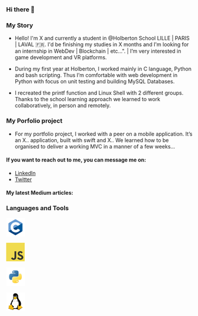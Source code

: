 ### Hi there 👋

### My Story
* Hello! I'm X and currently a student in @Holberton School LILLE | PARIS | LAVAL 🇫🇷. I'd be finishing my studies in X months and I'm looking for an internship in WebDev | Blockchain | etc…". |  I’m very interested in game development and VR platforms.

* During my first year at Holberton, I worked mainly in C language, Python and bash scripting. Thus I’m comfortable with web development in Python with focus on unit testing and building MySQL Databases. 

* I recreated the printf function and Linux Shell with 2 different groups. Thanks to the school learning approach we learned to work collaboratively, in person and remotely.

### My Porfolio project
* For my portfolio project, I worked with a peer on a mobile application.
It’s an X.. application, built with swift and X..
We learned how to be organised to deliver a working MVC in a manner of a few weeks…


#### If you want to reach out to me, you can message me on:
  - [LinkedIn](https://www.linkedin.com)
  - [Twitter](https://www.twitter.com)

#### My latest Medium articles:
<!-- MEDIUM-STORY-LIST:START -->
<!-- MEDIUM-STORY-LIST:END -->

### Languages and Tools

<code><img height="50" src="https://raw.githubusercontent.com/github/explore/80688e429a7d4ef2fca1e82350fe8e3517d3494d/topics/c/c.png"></code>

<code><img height="50" src="https://raw.githubusercontent.com/github/explore/80688e429a7d4ef2fca1e82350fe8e3517d3494d/topics/javascript/javascript.png"></code>

<code><img height="50" src="https://raw.githubusercontent.com/github/explore/80688e429a7d4ef2fca1e82350fe8e3517d3494d/topics/python/python.png"></code>

<code><img height="50" src="https://raw.githubusercontent.com/github/explore/80688e429a7d4ef2fca1e82350fe8e3517d3494d/topics/linux/linux.png"></code>



<!--
**hosedin/hosedin** is a ✨ _special_ ✨ repository because its `README.md` (this file) appears on your GitHub profile.

Here are some ideas to get you started:

- 🔭 I’m currently working on ...
- 🌱 I’m currently learning ...
- 👯 I’m looking to collaborate on ...
- 🤔 I’m looking for help with ...
- 💬 Ask me about ...
- 📫 How to reach me: ...
- 😄 Pronouns: ...
- ⚡ Fun fact: ...
-->
